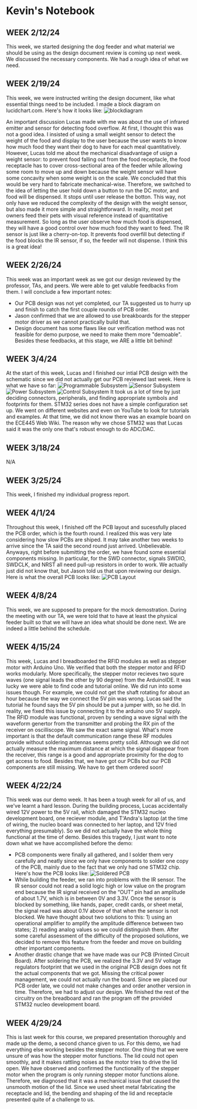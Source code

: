 # Kevin's Notebook

## WEEK 2/12/24 
This week, we started designing the dog feeder and what material we should be using as the design document review is coming up next week. 
We discussed the necessary components. We had a rough idea of what we need.

## WEEK 2/19/24 
This week, we were instructed writing the design document, like what essential things need to be included. I made a block diagram on lucidchart.com. Here's how it looks like: ![blockdiagram](https://github.com/LUCASDUDUIT/ECE445/blob/main/Notebooks/Kevin/Screenshot%202024-05-02%20at%208.32.26%20PM.png)

An important discussion Lucas made with me was about the use of infrared emitter and sensor for detecting food overflow. At first, I thought this was not a good idea. I insisted of using a small weight sensor to detect the weight of the food and display to the user because the user wants to know how much food they want their dog to have for each meal quantitatively. However, Lucas told me about the mechanical disadvantage of usign a weight sensor: to prevent food falling out from the food receptacle, the food receptacle has to cover cross-sectional area of the feeder while allowing some room to move up and down because the weight sensor will have some concavity when some weight is on the scale. We concluded that this would be very hard to fabricate mechanical-wise. Therefore, we switched to the idea of letting the user hold down a button to run the DC motor, and food will be dispensed. It stops until user release the botton. This way, not only have we reduced the complexity of the design with the weight sensor, but also made it more simple and straightforward. In reality, most pet owners feed their pets with visual reference instead of quantitative measurement. So long as the user observe how much food is dispensed, they will have a good control over how much food they want to feed. The IR sensor is just like a cherry-on-top. It prevents food overfill but detecting if the food blocks the IR sensor, if so, the feeder will not dispense. I think this is a great idea!

## WEEK 2/26/24 
This week was an important week as we got our design reviewed by the professor, TAs, and peers. We were able to get valuble feedbacks from them. I will conclude a few important notes:
  * Our PCB design was not yet completed, our TA suggested us to hurry up and finish to catch the first couple rounds of PCB order.
  * Jason confirmed that we are allowed to use breakboards for the stepper motor driver as we cannot practically build that.
  * Design document has some flaws like our verification method was not feasible for demo purpose, we need to make them more "demoable".
Besides these feedbacks, at this stage, we ARE a little bit behind!

## WEEK 3/4/24 
At the start of this week, Lucas and I finished our intial PCB design with the schematic since we did not actually get our PCB reviewed last week. Here is what we have so far:
![Programmable Subsystem](https://github.com/LUCASDUDUIT/ECE445/blob/main/Notebooks/Kevin/Screenshot%202024-05-01%20at%2012.25.29%20AM.png)
![Sensor Subsystem](https://github.com/LUCASDUDUIT/ECE445/blob/main/Notebooks/Kevin/Screenshot%202024-05-01%20at%209.05.24%20PM.png)
![Power Subsystem](https://github.com/LUCASDUDUIT/ECE445/blob/main/Notebooks/Kevin/Screenshot%202024-05-01%20at%209.08.25%20PM.png)
![Control Subsystem](https://github.com/LUCASDUDUIT/ECE445/blob/main/Notebooks/Kevin/Screenshot%202024-05-01%20at%209.17.14%20PM.png)
It took us a lot of time by just deciding connectors, peripherals, and finding appropriate symbols and footprints for them. STM32 series does not have a simple configuration set up. We went on different websites and even on YouTube to look for tutorials and examples. At that time, we did not know there was an example board on the ECE445 Web Wiki. The reason why we chose STM32 was that Lucas said it was the only one that's robust enough to do ADC/DAC. 

## WEEK 3/18/24
N/A

## WEEK 3/25/24
This week, I finished my individual progress report.

## WEEK 4/1/24
Throughout this week, I finished off the PCB layout and sucessfully placed the PCB order, which is the fourth round. I realized this was very late considering how slow PCBs are shiped. It may take another two weeks to arrive since the TA said the second round just arrived. Unbelievable.
Anyways, right before submitting the order, we have found some essential components missing. In particular, for the SWD connector, signals SWDIO, SWDCLK, and NRST all need pull-up resistors in order to work. We actually just did not know that, but Jason told us that upon reviewing our design. Here is what the overall PCB looks like:
![PCB Layout](https://github.com/LUCASDUDUIT/ECE445/blob/main/Notebooks/Kevin/Screenshot%202024-04-30%20at%2011.27.07%20PM.png)

## WEEK 4/8/24
This week, we are supposed to prepare for the mock demostration. During the meeting with our TA, we were told that to have at least the physical feeder built so that we will have an idea what should be done next. We are indeed a little behind the schedule. 

## WEEK 4/15/24
This week, Lucas and I breadboarded the RFID modules as well as stepper motor with Arduino Uno. We verified that both the stepper motor and RFID works modularly. More specifically, the stepper motor recieves two squre waves (one signal leads the other by 90 degree) from the ArduinoIDE. It was lucky we were able to find code and tutorial online. We did run into some issues though. For example, we could not get the shaft rotating for about an hour because the way we connect the 5V pin was wrong. Lucas said the tutorial he found says the 5V pin should be put a jumper with, so he did. In reality, we fixed this issue by connecting it to the arduino uno 5V supply. 
The RFID module was functional, proven by sending a wave signal with the waveform genertor from the transmitter and probing the RX pin of the receiver on oscilliscope. We saw the exact same signal. What's more important is that the default communication range these RF modules provide without soldering antennas seems pretty solid. Although we did not actually measure the maximum distance at which the signal disappear from the receiver, this range is a good and appropriate proximity for the dog to get access to food. 
Besides that, we have got our PCBs but our PCB components are still missing. We have to get them ordered soon!

## WEEK 4/22/24
This week was our demo week. It has been a tough week for all of us, and we've learnt a hard lesson. During the building process, Lucas accidentally wired 12V power to the 5V rail, which damaged the STM32 nucleo development board, one reciever module, and T'Andra's laptop (at the time of wiring, the nucleo board was connected to her laptop, and 12V fried everything presumably). So we did not actually have the whole thing functional at the time of demo. Besides this tragedy, I just want to note down what we have accomplished before the demo:
  * PCB components were finally all gathered, and I solder them very carefully and neatly since we only have components to solder one copy of the PCB, mainly due to the fact that we only had one STM32 chip. Here's how the PCB looks like: ![Soldered PCB](https://github.com/LUCASDUDUIT/ECE445/blob/main/Notebooks/Kevin/Screenshot%202024-05-02%20at%209.52.12%20PM.png)
  * While building the feeder, we ran into problems with the IR sensor. The IR sensor could not read a solid logic high or low value on the program end because the IR signal received on the “OUT” pin had an amplitude of about 1.7V, which is in between 0V and 3.3V. Once the sensor is blocked by something, like hands, paper, credit cards, or sheet metal, the signal read was about 0.1V above of that when the sensor is not blocked. We have thought about two solutions to this: 1) using an operational amplifier to amplify the amplitude difference between two states; 2) reading analog values so we could distinguish them.  After some careful assessment of the difficulty of the proposed solutions, we decided to remove this feature from the feeder and move on building other important components.
  * Another drastic change that we have made was our PCB (Printed Circuit Board). After soldering the PCB, we realized the 3.3V and 5V voltage regulators footprint that we used in the original PCB design does not fit the actual components that we got. Missing the critical power management, we could not actually run the board. Since we placed our PCB order late, we could not make changes and order another version in time. Therefore, we had to adjust our design. We finished the rest of the circuitry on the breadboard and ran the program off the provided STM32 nucleo development board. 

## WEEK 4/29/24
This is last week for this course, we prepared presentation thoroughly and made up the demo, a second chance given to us.
For this demo, we had everything else working besides the stepper motor. One thing that we were unsure of was how the stepper motor functions. The lid could not open smoothly, and it makes rattling noises as the motor tries to drive the lid open. We have observed and confirmed the functionality of the stepper motor when the program is only running stepper motor functions alone. Therefore, we diagnosed that it was a mechanical issue that caused the unsmooth motion of the lid. Since we used sheet metal fabricating the receptacle and lid, the bending and shaping of the lid and receptacle presented quite of a challenge to us. 
